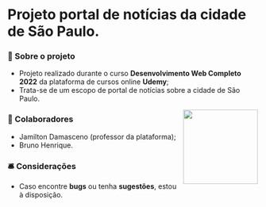 <div align="center">
  <h1 align="left" >Projeto portal de notícias da cidade de São Paulo.</h1>
</div>

<h3>📝 Sobre o projeto</h3>

* Projeto realizado durante o curso <strong>Desenvolvimento Web Completo 2022</strong> da plataforma de cursos online <strong>Udemy</strong>;
* Trata-se de um escopo de portal de notícias sobre a cidade de São Paulo.

<img align="right" width="150" src="https://media.discordapp.net/attachments/1012493604599631875/1030256994600358001/bandeiraSPGIF.gif">

<h3>👥 Colaboradores</h3> 

* Jamilton Damasceno (professor da plataforma);
* Bruno Henrique.

<h3>🛎 Considerações</h3>

* Caso encontre <strong>bugs</strong> ou tenha <strong>sugestões</strong>, estou à disposição.
